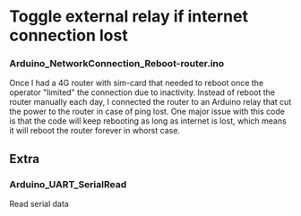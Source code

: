 # Toggle external relay if internet connection lost

### Arduino_NetworkConnection_Reboot-router.ino
Once I had a 4G router with sim-card that needed to reboot once the operator "limited" the connection due to inactivity. Instead of reboot the router manually each day, I connected the router to an Arduino relay that cut the power to the router in case of ping lost. One major issue with this code is that the code will keep rebooting as long as internet is lost, which means it will reboot the router forever in whorst case.

## Extra

### Arduino_UART_SerialRead
Read serial data
